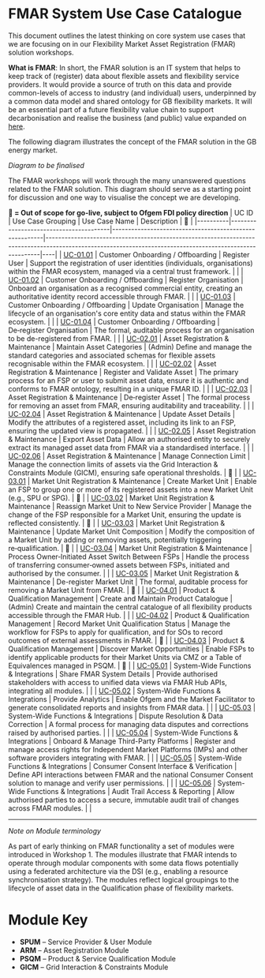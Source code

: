 # FMAR System Use Case Catalogue

This document outlines the latest thinking on core system use cases that we are focusing on in our Flexibility Market Asset Registration (FMAR) solution workshops.

**What is FMAR**: In short, the FMAR solution is an IT system that helps to keep track of (register) data about flexible assets and flexibility service providers. It would provide a source of truth on this data and provide common-levels of access to industry (and individual) users, underpinned by a common data model and shared ontology for GB flexibility markets. It will be an essential part of a future flexibility value chain to support decarbonisation and realise the business (and public) value expanded on [here](https://github.com/elexon-data/Market-Facilitator/tree/main/docs/Market_Facilitator/FMAR_Design/Ecosystem_Architecture/Business%20Use%20Case%20Catalogue). 

The following diagram illustrates the concept of the FMAR solution in the GB energy market.

*Diagram to be finalised*

The FMAR workshops will work through the many unanswered questions related to the FMAR solution. This diagram should serve as a starting point for discussion and one way to visualise the concept we are developing.


**🔶 = Out of scope for go-live, subject to Ofgem FDI policy direction**
| UC ID    | Use Case Grouping                      | Use Case Name                                          | Description                                                                                                                                              | 🔶 |
|----------|----------------------------------------|--------------------------------------------------------|----------------------------------------------------------------------------------------------------------------------------------------------------------|----|
| [UC-01.01](https://github.com/elexon-data/Market-Facilitator/blob/main/docs/Market_Facilitator/FMAR_Design/Ecosystem_Architecture/Use%20Case%20Catalogue/Group%201%3A%20Customer%20Onboarding%20%26%20Offboarding/UC-01.01%3A%20Register%20User.md) | Customer Onboarding / Offboarding      | Register User                                          | Support the registration of user identities (individuals, organisations) within the FMAR ecosystem, managed via a central trust framework.              |    |
| [UC-01.02](https://github.com/elexon-data/Market-Facilitator/blob/main/docs/Market_Facilitator/FMAR_Design/Ecosystem_Architecture/Use%20Case%20Catalogue/Group%201%3A%20Customer%20Onboarding%20%26%20Offboarding/UC-01.02%3A%20Register%20Organisation.md) | Customer Onboarding / Offboarding      | Register Organisation                                  | Onboard an organisation as a recognised commercial entity, creating an authoritative identity record accessible through FMAR.      |    |
| [UC-01.03](https://github.com/elexon-data/Market-Facilitator/blob/main/docs/Market_Facilitator/FMAR_Design/Ecosystem_Architecture/Use%20Case%20Catalogue/Group%201%3A%20Customer%20Onboarding%20%26%20Offboarding/UC-01.03%3A%20Update%20Organisation.md) | Customer Onboarding / Offboarding      | Update Organisation                                    | Manage the lifecycle of an organisation's core entity data and status within the FMAR ecosystem.                                                                  |    |
| [UC-01.04](https://github.com/elexon-data/Market-Facilitator/blob/main/docs/Market_Facilitator/FMAR_Design/Ecosystem_Architecture/Use%20Case%20Catalogue/Group%201%3A%20Customer%20Onboarding%20%26%20Offboarding/UC-01.04%3A%20De-register%20Organisation%20and%20Deactivate%20User.md) | Customer Onboarding / Offboarding      | De‑register Organisation                               | The formal, auditable process for an organisation to be de-registered from FMAR.                                                                         |    |
| [UC-02.01](https://github.com/elexon-data/Market-Facilitator/blob/main/docs/Market_Facilitator/FMAR_Design/Ecosystem_Architecture/Use%20Case%20Catalogue/Group%202%3A%20Asset%20Registration%20%26%20Maintenance/UC-02.01%3A%20%20Maintain%20Asset%20Categories.md) | Asset Registration & Maintenance       | Maintain Asset Categories                              | (Admin) Define and manage the standard categories and associated schemas for flexible assets recognisable within the FMAR ecosystem.                    |    |
| [UC-02.02](https://github.com/elexon-data/Market-Facilitator/blob/main/docs/Market_Facilitator/FMAR_Design/Ecosystem_Architecture/Use%20Case%20Catalogue/Group%202%3A%20Asset%20Registration%20%26%20Maintenance/UC-02.02%3A%20Register%20and%20Validate%20Asset.md) | Asset Registration & Maintenance       | Register and Validate Asset                            | The primary process for an FSP or user to submit asset data, ensure it is authentic and conforms to FMAR ontology, resulting in a unique FMAR ID.       |    |
| [UC-02.03](https://github.com/elexon-data/Market-Facilitator/blob/main/docs/Market_Facilitator/FMAR_Design/Ecosystem_Architecture/Use%20Case%20Catalogue/Group%202%3A%20Asset%20Registration%20%26%20Maintenance/UC-02.03%3A%20De-register%20Asset.md) | Asset Registration & Maintenance       | De‑register Asset                                      | The formal process for removing an asset from FMAR, ensuring auditability and traceability.                                                              |    |
| [UC-02.04](https://github.com/elexon-data/Market-Facilitator/blob/main/docs/Market_Facilitator/FMAR_Design/Ecosystem_Architecture/Use%20Case%20Catalogue/Group%202%3A%20Asset%20Registration%20%26%20Maintenance/UC-02.04%3A%20Update%20Asset%20Details.md) | Asset Registration & Maintenance       | Update Asset Details                                   | Modify the attributes of a registered asset, including its link to an FSP, ensuring the updated view is propagated.                                     |    |
| [UC-02.05](https://github.com/elexon-data/Market-Facilitator/blob/main/docs/Market_Facilitator/FMAR_Design/Ecosystem_Architecture/Use%20Case%20Catalogue/Group%202%3A%20Asset%20Registration%20%26%20Maintenance/UC-02.05%3A%20Export%20Asset%20Data.md) | Asset Registration & Maintenance       | Export Asset Data                                      | Allow an authorised entity to securely extract its managed asset data from FMAR via a standardised interface.                                           |    |
| [UC-02.06](https://github.com/elexon-data/Market-Facilitator/blob/main/docs/Market_Facilitator/FMAR_Design/Ecosystem_Architecture/Use%20Case%20Catalogue/Group%202%3A%20Asset%20Registration%20%26%20Maintenance/UC-02.06%3A%20Manage%20Connection%20Limit.md) | Asset Registration & Maintenance       | Manage Connection Limit                                | Manage the connection limits of assets via the Grid Interaction & Constraints Module (GICM), ensuring safe operational thresholds.                      | 🔶 |
| [UC-03.01](https://github.com/elexon-data/Market-Facilitator/blob/main/docs/Market_Facilitator/FMAR_Design/Ecosystem_Architecture/Use%20Case%20Catalogue/Group%203%3A%20Market%20Unit%20Registration%20%26%20Maintenance/UC-03.01%3A%20Create%20Market%20Unit.md) | Market Unit Registration & Maintenance | Create Market Unit                                     | Enable an FSP to group one or more of its registered assets into a new Market Unit (e.g., SPU or SPG).                                                  | 🔶 |
| [UC-03.02](https://github.com/elexon-data/Market-Facilitator/blob/main/docs/Market_Facilitator/FMAR_Design/Ecosystem_Architecture/Use%20Case%20Catalogue/Group%203%3A%20Market%20Unit%20Registration%20%26%20Maintenance/UC-03.02%3A%20Re-assign%20Market%20Unit%20to%20a%20new%20Service%20Provider.md) | Market Unit Registration & Maintenance | Reassign Market Unit to New Service Provider           | Manage the change of the FSP responsible for a Market Unit, ensuring the update is reflected consistently.                                               | 🔶 |
| [UC-03.03](https://github.com/elexon-data/Market-Facilitator/blob/main/docs/Market_Facilitator/FMAR_Design/Ecosystem_Architecture/Use%20Case%20Catalogue/Group%203%3A%20Market%20Unit%20Registration%20%26%20Maintenance/UC-03.03%3A%20Update%20Market%20Unit%20Composition.md) | Market Unit Registration & Maintenance | Update Market Unit Composition                         | Modify the composition of a Market Unit by adding or removing assets, potentially triggering re‑qualification.                                          | 🔶 |
| [UC-03.04](https://github.com/elexon-data/Market-Facilitator/blob/main/docs/Market_Facilitator/FMAR_Design/Ecosystem_Architecture/Use%20Case%20Catalogue/Group%203%3A%20Market%20Unit%20Registration%20%26%20Maintenance/UC-03.04%3A%20Process%20Owner-Triggered%20Asset%20Switch%20between%20FSPs.md) | Market Unit Registration & Maintenance | Process Owner‑Initiated Asset Switch Between FSPs      | Handle the process of transferring consumer‑owned assets between FSPs, initiated and authorised by the consumer.                                         |    |
| [UC-03.05](https://github.com/elexon-data/Market-Facilitator/blob/main/docs/Market_Facilitator/FMAR_Design/Ecosystem_Architecture/Use%20Case%20Catalogue/Group%203%3A%20Market%20Unit%20Registration%20%26%20Maintenance/UC-03.05%3A%20De-register%20Market%20Unit.md) | Market Unit Registration & Maintenance | De-register Market Unit                                | The formal, auditable process for removing a Market Unit from FMAR.                                                                                      | 🔶 |
| [UC-04.01](https://github.com/elexon-data/Market-Facilitator/blob/main/docs/Market_Facilitator/FMAR_Design/Ecosystem_Architecture/Use%20Case%20Catalogue/Group%204%3A%20Product%20%26%20Qualification%20Management/UC-04.01%3A%20Create%20and%20Maintain%20Product%20Catalogue.md) | Product & Qualification Management     | Create and Maintain Product Catalogue                  | (Admin) Create and maintain the central catalogue of all flexibility products accessible through the FMAR Hub.                                          |    |
| [UC-04.02](https://github.com/elexon-data/Market-Facilitator/blob/main/docs/Market_Facilitator/FMAR_Design/Ecosystem_Architecture/Use%20Case%20Catalogue/Group%204%3A%20Product%20%26%20Qualification%20Management/UC-04.02%3A%20Record%20Market%20Unit%20Qualification%20Status.md) | Product & Qualification Management     | Record Market Unit Qualification Status                | Manage the workflow for FSPs to apply for qualification, and for SOs to record outcomes of external assessments in FMAR.                                | 🔶 |
| [UC-04.03](https://github.com/elexon-data/Market-Facilitator/blob/main/docs/Market_Facilitator/FMAR_Design/Ecosystem_Architecture/Use%20Case%20Catalogue/Group%204%3A%20Product%20%26%20Qualification%20Management/UC-04.03%3A%20Discover%20Market%20Opportunities.md) | Product & Qualification Management     | Discover Market Opportunities                          | Enable FSPs to identify applicable products for their Market Units via CMZ or a Table of Equivalences managed in PSQM.                                  | 🔶 |
| [UC-05.01](https://github.com/elexon-data/Market-Facilitator/blob/main/docs/Market_Facilitator/FMAR_Design/Ecosystem_Architecture/Use%20Case%20Catalogue/Group%205%3A%20System-Wide%20Functions%20%26%20Integrations/UC-05.01%3A%20Share%20FMAR%20System%20Details.md) | System-Wide Functions & Integrations   | Share FMAR System Details                              | Provide authorised stakeholders with access to unified data views via FMAR Hub APIs, integrating all modules.                                            |    |
| [UC-05.02](https://github.com/elexon-data/Market-Facilitator/blob/main/docs/Market_Facilitator/FMAR_Design/Ecosystem_Architecture/Use%20Case%20Catalogue/Group%205%3A%20System-Wide%20Functions%20%26%20Integrations/UC-05.02%3A%20Provide%20Analytics.md) | System-Wide Functions & Integrations   | Provide Analytics                                      | Enable Ofgem and the Market Facilitator to generate consolidated reports and insights from FMAR data.                                                   |    |
| [UC-05.03](https://github.com/elexon-data/Market-Facilitator/blob/main/docs/Market_Facilitator/FMAR_Design/Ecosystem_Architecture/Use%20Case%20Catalogue/Group%205%3A%20System-Wide%20Functions%20%26%20Integrations/UC-05.03%3A%20Dispute%20resolution%20and%20Data%20Correction.md) | System-Wide Functions & Integrations   | Dispute Resolution & Data Correction                   | A formal process for managing data disputes and corrections raised by authorised parties.                                                                |    |
| [UC-05.04](https://github.com/elexon-data/Market-Facilitator/blob/main/docs/Market_Facilitator/FMAR_Design/Ecosystem_Architecture/Use%20Case%20Catalogue/Group%205%3A%20System-Wide%20Functions%20%26%20Integrations/UC-05.04%3A%20Onboard%20and%20Manage%20Third-Party%20Platforms.md) | System-Wide Functions & Integrations   | Onboard & Manage Third-Party Platforms                 | Register and manage access rights for Independent Market Platforms (IMPs) and other software providers integrating with FMAR.                           |    |
| [UC-05.05](https://github.com/elexon-data/Market-Facilitator/blob/main/docs/Market_Facilitator/FMAR_Design/Ecosystem_Architecture/Use%20Case%20Catalogue/Group%205%3A%20System-Wide%20Functions%20%26%20Integrations/UC-05.05%3A%20Consumer%20Consent%20Interface%20and%20Verification.md) | System-Wide Functions & Integrations   | Consumer Consent Interface & Verification              | Define API interactions between FMAR and the national Consumer Consent solution to manage and verify user permissions.                                  |    |
| [UC-05.06](https://github.com/elexon-data/Market-Facilitator/blob/main/docs/Market_Facilitator/FMAR_Design/Ecosystem_Architecture/Use%20Case%20Catalogue/Group%205%3A%20System-Wide%20Functions%20%26%20Integrations/UC-05.06%3A%20Audit%20Trail%20Access%20and%20Reporting.md) | System-Wide Functions & Integrations   | Audit Trail Access & Reporting                         | Allow authorised parties to access a secure, immutable audit trail of changes across FMAR modules.                                                      |    |


---

*Note on Module terminology*

As part of early thinking on FMAR functionality a set of modules were introduced in Workshop 1. The modules illustrate that FMAR intends to operate through modular components with some data flows potentially using a federated architecture via the DSI (e.g., enabling a resource synchronisation strategy). The modules reflect logical groupings to the lifecycle of asset data in the Qualification phase of flexibility markets.

# Module Key
- **SPUM** – Service Provider & User Module  
- **ARM** – Asset Registration Module  
- **PSQM** – Product & Service Qualification Module  
- **GICM** – Grid Interaction & Constraints Module  

